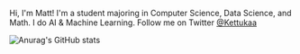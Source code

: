 Hi, I'm Matt! I'm a student majoring in Computer Science, Data Science, and Math. I do AI & Machine Learning. Follow me on Twitter [@Kettukaa](https://twitter.com/Kettukaa)

![Anurag's GitHub stats](https://github-readme-stats.vercel.app/api?username=kettukaa&show_icons=true&bg_color=1e1e2e&text_color=cdd6f4&icon_color=cba6f7&title_color=94e2d5)
